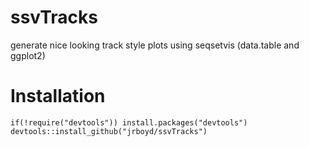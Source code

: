 # ssvTracks
generate nice looking track style plots using seqsetvis (data.table and ggplot2)

# Installation

```{r}
if(!require("devtools")) install.packages("devtools")
devtools::install_github("jrboyd/ssvTracks")
```
